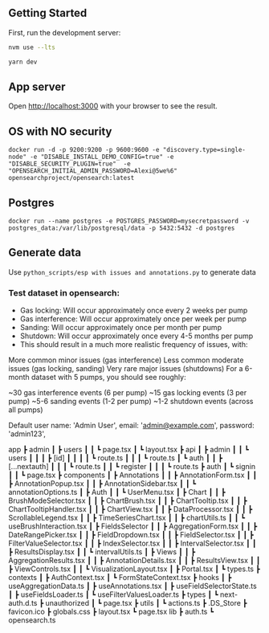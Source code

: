 ## Getting Started

First, run the development server:

```bash
nvm use --lts

yarn dev

```
## App server
Open [http://localhost:3000](http://localhost:3000) with your browser to see the result.

## OS with NO security
```docker run -d -p 9200:9200 -p 9600:9600 -e "discovery.type=single-node" -e "DISABLE_INSTALL_DEMO_CONFIG=true" -e "DISABLE_SECURITY_PLUGIN=true"  -e "OPENSEARCH_INITIAL_ADMIN_PASSWORD=Alexi@5we%6" opensearchproject/opensearch:latest```

## Postgres
```docker run --name postgres -e POSTGRES_PASSWORD=mysecretpassword -v postgres_data:/var/lib/postgresql/data -p 5432:5432 -d postgres```




## Generate data
Use ```python_scripts/esp with issues and annotations.py``` to generate data


### Test dataset in opensearch:

* Gas locking: Will occur approximately once every 2 weeks per pump
* Gas interference: Will occur approximately once per week per pump
* Sanding: Will occur approximately once per month per pump
* Shutdown: Will occur approximately once every 4-5 months per pump
* This should result in a much more realistic frequency of issues, with:

More common minor issues (gas interference)
Less common moderate issues (gas locking, sanding)
Very rare major issues (shutdowns)
For a 6-month dataset with 5 pumps, you should see roughly:

~30 gas interference events (6 per pump)
~15 gas locking events (3 per pump)
~5-6 sanding events (1-2 per pump)
~1-2 shutdown events (across all pumps)


Default user
name: 'Admin User',
email: 'admin@example.com',
password: 'admin123',


app
 ┣ admin
 ┃ ┣ users
 ┃ ┃ ┗ page.tsx
 ┃ ┗ layout.tsx
 ┣ api
 ┃ ┣ admin
 ┃ ┃ ┗ users
 ┃ ┃ ┃ ┣ [id]
 ┃ ┃ ┃ ┃ ┗ route.ts
 ┃ ┃ ┃ ┗ route.ts
 ┃ ┗ auth
 ┃ ┃ ┣ [...nextauth]
 ┃ ┃ ┃ ┗ route.ts
 ┃ ┃ ┗ register
 ┃ ┃ ┃ ┗ route.ts
 ┣ auth
 ┃ ┗ signin
 ┃ ┃ ┗ page.tsx
 ┣ components
 ┃ ┣ Annotations
 ┃ ┃ ┣ AnnotationForm.tsx
 ┃ ┃ ┣ AnnotationPopup.tsx
 ┃ ┃ ┣ AnnotationSidebar.tsx
 ┃ ┃ ┗ annotationOptions.ts
 ┃ ┣ Auth
 ┃ ┃ ┗ UserMenu.tsx
 ┃ ┣ Chart
 ┃ ┃ ┣ BrushModeSelector.tsx
 ┃ ┃ ┣ ChartBrush.tsx
 ┃ ┃ ┣ ChartTooltip.tsx
 ┃ ┃ ┣ ChartTooltipHandler.tsx
 ┃ ┃ ┣ ChartView.tsx
 ┃ ┃ ┣ DataProcessor.tsx
 ┃ ┃ ┣ ScrollableLegend.tsx
 ┃ ┃ ┣ TimeSeriesChart.tsx
 ┃ ┃ ┣ chartUtils.ts
 ┃ ┃ ┗ useBrushInteraction.tsx
 ┃ ┣ FieldsSelector
 ┃ ┃ ┣ AggregationForm.tsx
 ┃ ┃ ┣ DateRangePicker.tsx
 ┃ ┃ ┣ FieldDropdown.tsx
 ┃ ┃ ┣ FieldSelector.tsx
 ┃ ┃ ┣ FilterValueSelector.tsx
 ┃ ┃ ┣ IndexSelector.tsx
 ┃ ┃ ┣ IntervalSelector.tsx
 ┃ ┃ ┣ ResultsDisplay.tsx
 ┃ ┃ ┗ intervalUtils.ts
 ┃ ┣ Views
 ┃ ┃ ┣ AggregationResults.tsx
 ┃ ┃ ┣ AnnotationDetails.tsx
 ┃ ┃ ┣ ResultsView.tsx
 ┃ ┃ ┣ ViewControls.tsx
 ┃ ┃ ┗ VisualizationLayout.tsx
 ┃ ┣ Portal.tsx
 ┃ ┗ types.ts
 ┣ contexts
 ┃ ┣ AuthContext.tsx
 ┃ ┗ FormStateContext.tsx
 ┣ hooks
 ┃ ┣ useAggregationData.ts
 ┃ ┣ useAnnotations.tsx
 ┃ ┣ useFieldSelectorState.ts
 ┃ ┣ useFieldsLoader.ts
 ┃ ┗ useFilterValuesLoader.ts
 ┣ types
 ┃ ┗ next-auth.d.ts
 ┣ unauthorized
 ┃ ┗ page.tsx
 ┣ utils
 ┃ ┗ actions.ts
 ┣ .DS_Store
 ┣ favicon.ico
 ┣ globals.css
 ┣ layout.tsx
 ┗ page.tsx
lib
 ┣ auth.ts
 ┗ opensearch.ts
 